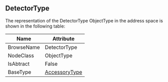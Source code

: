 <!-- objecttype -->
## DetectorType
The representation of the DetectorType ObjectType in the address space is shown in the following table:  

|Name|Attribute|
|---|---|
|BrowseName|DetectorType|
|NodeClass|ObjectType|
|IsAbtract|False|
|BaseType|[AccessoryType](../../ObjectTypes/AccessoryType/readme.md)|

